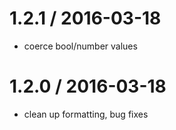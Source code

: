 
1.2.1 / 2016-03-18
==================

  * coerce bool/number values

1.2.0 / 2016-03-18
==================

  * clean up formatting, bug fixes

